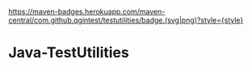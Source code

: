https://maven-badges.herokuapp.com/maven-central/com.github.qgintest/testutilities/badge.(svg|png)?style={style}


# Java-TestUtilities

